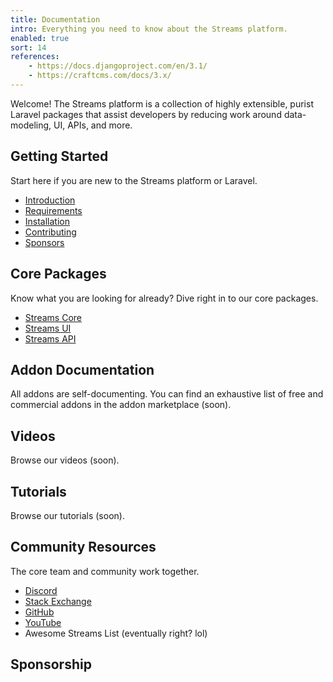 ```yaml
---
title: Documentation
intro: Everything you need to know about the Streams platform.
enabled: true
sort: 14
references:
    - https://docs.djangoproject.com/en/3.1/
    - https://craftcms.com/docs/3.x/
---
```


Welcome! The Streams platform is a collection of highly extensible, purist Laravel packages that assist developers by reducing work around data-modeling, UI, APIs, and more.

## Getting Started

Start here if you are new to the Streams platform or Laravel.

- [Introduction](docs/introduction)
- [Requirements](docs/requirements)
- [Installation](docs/installation)
- [Contributing](docs/contributing)
- [Sponsors](docs/sponsors)

## Core Packages

Know what you are looking for already? Dive right in to our core packages.

- [Streams Core](docs/core/introduction)
- [Streams UI](docs/ui/introduction)
- [Streams API](docs/api/introduction)

## Addon Documentation

All addons are self-documenting. You can find an exhaustive list of free and commercial addons in the addon marketplace (soon).

## Videos

Browse our videos (soon).

## Tutorials

Browse our tutorials (soon).

## Community Resources

The core team and community work together.

- [Discord](https://discord.gg/vhz8NZC)
- [Stack Exchange](https://stackoverflow.com/search?q=laravel+streams)
- [GitHub](https://github.com/anomalylabs)
- [YouTube](https://www.youtube.com/user/AIWebSystems)
- Awesome Streams List (eventually right? lol)

## Sponsorship
